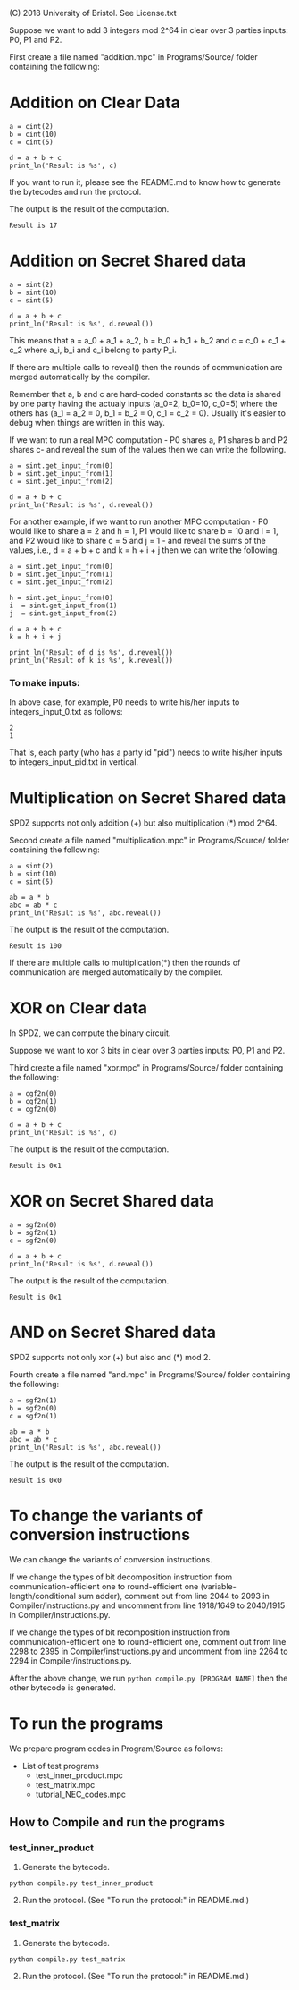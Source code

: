 (C) 2018 University of Bristol. See License.txt

Suppose we want to add 3 integers mod 2^64 in clear over 3 parties inputs: P0, P1 and P2.

First create a file named "addition.mpc" in Programs/Source/ folder containing the following:


Addition on Clear Data
==================

```
a = cint(2)
b = cint(10)
c = cint(5)

d = a + b + c
print_ln('Result is %s', c)
```

If you want to run it, please see the README.md to know how to generate the bytecodes and run the protocol.

The output is the result of the computation.

````
Result is 17

````


Addition on Secret Shared data
=================================

```
a = sint(2)
b = sint(10)
c = sint(5)

d = a + b + c
print_ln('Result is %s', d.reveal())
```
This means that a = a_0 + a_1 + a_2, b = b_0 + b_1 + b_2 and c = c_0 + c_1 + c_2 where a_i, b_i and c_i belong to party P_i. 

If there are multiple calls to reveal() then the rounds of communication are merged automatically by the compiler.

Remember that a, b and c are hard-coded constants so the data is shared by one
party having the actualy inputs (a_0=2, b_0=10, c_0=5) where the others has (a_1 = a_2 = 
0, b_1 = b_2 =  0, c_1 = c_2 = 0). Usually it's easier to debug when things are written in this way.

If we want to run a real MPC computation - P0 shares a, P1 shares b  and P2 shares c- and
reveal the sum of the values then we can write the following.

```
a = sint.get_input_from(0)
b = sint.get_input_from(1)
c = sint.get_input_from(2)

d = a + b + c
print_ln('Result is %s', d.reveal())

```

For another example, if we want to run another MPC computation - P0 would like to share a = 2 and h = 1, P1 would like to share b = 10 and i = 1, and  P2 would like to share c = 5 and j = 1 - and reveal the sums of the values, i.e., d = a + b + c and k = h + i + j  then we can write the following.

```
a = sint.get_input_from(0)
b = sint.get_input_from(1)
c = sint.get_input_from(2)

h = sint.get_input_from(0)
i  = sint.get_input_from(1)
j  = sint.get_input_from(2)

d = a + b + c
k = h + i + j

print_ln('Result of d is %s', d.reveal())
print_ln('Result of k is %s', k.reveal())
```
### To make inputs:
In above case, for example, P0 needs to write his/her inputs to integers_input_0.txt as follows:

```
2
1
```

That is, each party (who has a party id "pid") needs to write his/her inputs to integers_input_pid.txt in vertical.


Multiplication on Secret Shared data
=================================
SPDZ supports not only addition (+) but also multiplication (*) mod 2^64.

Second create a file named "multiplication.mpc" in Programs/Source/ folder containing the following:


```
a = sint(2)
b = sint(10)
c = sint(5)

ab = a * b
abc = ab * c
print_ln('Result is %s', abc.reveal())
```

The output is the result of the computation.

````
Result is 100

````

If there are multiple calls to multiplication(*) then the rounds of communication are merged automatically by the compiler.

XOR on Clear data
=================================
In SPDZ, we can compute the binary circuit. 

Suppose we want to xor 3 bits in clear over 3 parties inputs: P0, P1 and P2.

Third create a file named "xor.mpc" in Programs/Source/ folder containing the following:


```
a = cgf2n(0)
b = cgf2n(1)
c = cgf2n(0)

d = a + b + c
print_ln('Result is %s', d)
```

The output is the result of the computation.

````
Result is 0x1

````

XOR on Secret Shared data
=================================

```
a = sgf2n(0)
b = sgf2n(1)
c = sgf2n(0)

d = a + b + c
print_ln('Result is %s', d.reveal())
```

The output is the result of the computation.

````
Result is 0x1

````

AND on Secret Shared data
=================================
SPDZ supports not only xor (+) but also and (*) mod 2.

Fourth create a file named "and.mpc" in Programs/Source/ folder containing the following:


```
a = sgf2n(1)
b = sgf2n(0)
c = sgf2n(1)

ab = a * b
abc = ab * c
print_ln('Result is %s', abc.reveal())
```

The output is the result of the computation.

````
Result is 0x0

````

To change the variants of conversion instructions
===========================================
We can change the variants of conversion instructions. 

If we change the types of bit decomposition instruction from communication-efficient one to round-efficient one (variable-length/conditional sum adder), comment out from line 2044 to 2093 in Compiler/instructions.py and uncomment from line 1918/1649 to 2040/1915 in Compiler/instructions.py.

If we change the types of bit recomposition instruction from communication-efficient one to round-efficient one, comment out from line 2298 to 2395 in Compiler/instructions.py and uncomment from line 2264 to 2294 in Compiler/instructions.py.

After the above change, we run `python compile.py [PROGRAM NAME]` then the other bytecode is generated.


To run the programs
==============================================================
We prepare program codes in Program/Source as follows:
* List of test programs
  - test_inner_product.mpc
  - test_matrix.mpc
  - tutorial_NEC_codes.mpc

## How to Compile and run the programs
### test_inner_product

1) Generate the bytecode.
```
python compile.py test_inner_product 
```

2) Run the protocol. (See "To run the protocol:" in README.md.)

### test_matrix

1) Generate the bytecode.
```
python compile.py test_matrix 
```

2) Run the protocol. (See "To run the protocol:" in README.md.)

